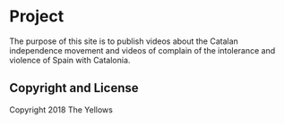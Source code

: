 # Project
The purpose of this site is to publish videos about the Catalan independence movement and videos of complain of the intolerance and violence of Spain with Catalonia.

## Copyright and License

Copyright 2018 The Yellows
